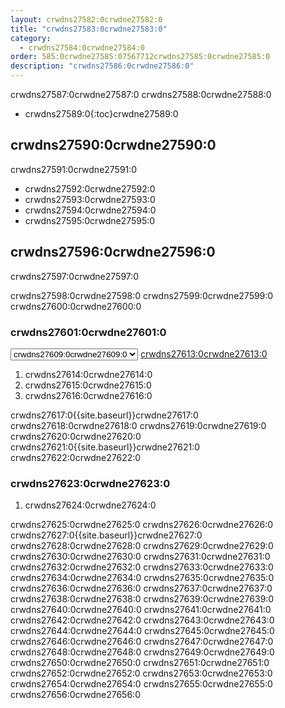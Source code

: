 ```yaml
---
layout: crwdns27582:0crwdne27582:0
title: "crwdns27583:0crwdne27583:0"
category:
  - crwdns27584:0crwdne27584:0
order: 585:0crwdne27585:07567712crwdns27585:0crwdne27585:0
description: "crwdns27586:0crwdne27586:0"
---
```

crwdns27587:0crwdne27587:0 crwdns27588:0crwdne27588:0

- crwdns27589:0{:toc}crwdne27589:0

## crwdns27590:0crwdne27590:0

crwdns27591:0crwdne27591:0

- crwdns27592:0crwdne27592:0
- crwdns27593:0crwdne27593:0
- crwdns27594:0crwdne27594:0
- crwdns27595:0crwdne27595:0

## crwdns27596:0crwdne27596:0

crwdns27597:0crwdne27597:0

crwdns27598:0crwdne27598:0 crwdns27599:0crwdne27599:0 crwdns27600:0crwdne27600:0

### crwdns27601:0crwdne27601:0

<script>
  var amiIds = {
  "ap-northeast-1": "ami-32e6d455",
  "ap-northeast-2": "ami-2cef3242",
  "ap-southeast-1": "ami-7f22a71c",
  "ap-southeast-2": "ami-21111b42",
  "eu-central-1": "ami-7a2ef015",
  "eu-west-1": "ami-ac1a14ca",
  "sa-east-1": "ami-70026d1c",
  "us-east-1": "ami-cb6f1add",
  "us-east-2": "ami-57c7e032",
  "us-west-1": "ami-4fc8ee2f",
  "us-west-2": "ami-c24a2fa2"
  };

  var amiUpdateSelect = function() {
    var s = document.getElementById("ami-select");
    var region = s.options[s.selectedIndex].value;
    document.getElementById("ami-go").href = "https://console.aws.amazon.com/ec2/v2/home?region=" + region + "#LaunchInstanceWizard:ami=" + amiIds[region];
  };
  </script>

<select id="ami-select" onchange="amiUpdateSelect()"> <option value="ap-northeast-1">crwdns27602:0crwdne27602:0</option> <option value="ap-northeast-2">crwdns27603:0crwdne27603:0</option> <option value="ap-southeast-1">crwdns27604:0crwdne27604:0</option> <option value="ap-southeast-2">crwdns27605:0crwdne27605:0</option> <option value="eu-central-1">crwdns27606:0crwdne27606:0</option> <option value="eu-west-1">crwdns27607:0crwdne27607:0</option> <option value="sa-east-1">crwdns27608:0crwdne27608:0</option> <option value="us-east-1" selected="selected">crwdns27609:0crwdne27609:0</option> <option value="us-east-2">crwdns27610:0crwdne27610:0</option> <option value="us-west-1">crwdns27611:0crwdne27611:0</option> <option value="us-west-2">crwdns27612:0crwdne27612:0</option> </select> <a id="ami-go" href="" class="btn btn-success" data-analytics-action="{{ site.analytics.events.go_button_clicked }}" target="_blank">crwdns27613:0crwdne27613:0</a>
<script>amiUpdateSelect();</script>

1. crwdns27614:0crwdne27614:0 
2. crwdns27615:0crwdne27615:0
3. crwdns27616:0crwdne27616:0 

crwdns27617:0{{site.baseurl}}crwdne27617:0 crwdns27618:0crwdne27618:0 crwdns27619:0crwdne27619:0 crwdns27620:0crwdne27620:0 crwdns27621:0{{site.baseurl}}crwdne27621:0 crwdns27622:0crwdne27622:0

### crwdns27623:0crwdne27623:0

1. crwdns27624:0crwdne27624:0 

crwdns27625:0crwdne27625:0 crwdns27626:0crwdne27626:0 crwdns27627:0{{site.baseurl}}crwdne27627:0 crwdns27628:0crwdne27628:0 crwdns27629:0crwdne27629:0 crwdns27630:0crwdne27630:0 crwdns27631:0crwdne27631:0 crwdns27632:0crwdne27632:0 crwdns27633:0crwdne27633:0 crwdns27634:0crwdne27634:0 crwdns27635:0crwdne27635:0 crwdns27636:0crwdne27636:0 crwdns27637:0crwdne27637:0 crwdns27638:0crwdne27638:0 crwdns27639:0crwdne27639:0 crwdns27640:0crwdne27640:0 crwdns27641:0crwdne27641:0 crwdns27642:0crwdne27642:0 crwdns27643:0crwdne27643:0 crwdns27644:0crwdne27644:0 crwdns27645:0crwdne27645:0 crwdns27646:0crwdne27646:0 crwdns27647:0crwdne27647:0 crwdns27648:0crwdne27648:0 crwdns27649:0crwdne27649:0 crwdns27650:0crwdne27650:0 crwdns27651:0crwdne27651:0 crwdns27652:0crwdne27652:0 crwdns27653:0crwdne27653:0 crwdns27654:0crwdne27654:0 crwdns27655:0crwdne27655:0 crwdns27656:0crwdne27656:0

<!---
## Installation in a Data Center

1. Launch a VM with at least 8GB of RAM, 100GB of disk space on the root volume, and a version of Linux that supports Docker, for example Ubuntu Trusty 14.04. 

2. Open ports 22 and 8800 to administrators, open ports 80 and 443 to all users, and optionally open ports 64535-65535 to developers to SSH into builds.

3. Install Replicated, the tool used to package and distribute CircleCI, by running the  `curl https://get.replicated.com/docker | sudo bash` command. **Note:** Docker must not use the device mapper storage driver. Check this by running `sudo docker info | grep "Storage Driver"`.)

4. Visit port 8800 on the machine in a web browser to complete the guided installation process.

5. Complete the process by choosing an SSL certificate option, uploading the license, setting the admin password and hostnames,  enabling GitHub OAuth registration, and defining protocol settings. The application start up process begins by downloading the ~160 MB docker image, so it may take some time to complete. 

6. Open the CircleCI app and click Get Started to authorize your GitHub account. The Add Projects page appears where you can select a project for your first build. 
-->